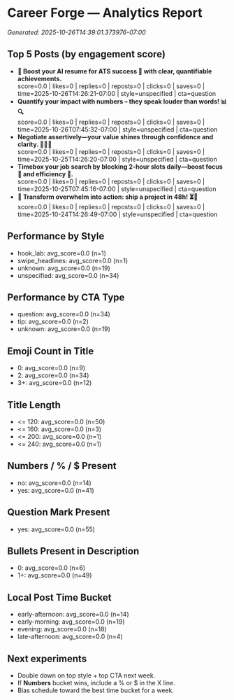 # Career Forge — Analytics Report

_Generated: 2025-10-26T14:39:01.373976-07:00_

## Top 5 Posts (by engagement score)

- **🧠 Boost your AI resume for ATS success 🚀 with clear, quantifiable achievements.**  
  score=0.0 | likes=0 | replies=0 | reposts=0 | clicks=0 | saves=0 | time=2025-10-26T14:26:21-07:00 | style=unspecified | cta=question
- **Quantify your impact with numbers – they speak louder than words! 📊🔍**  
  score=0.0 | likes=0 | replies=0 | reposts=0 | clicks=0 | saves=0 | time=2025-10-26T07:45:32-07:00 | style=unspecified | cta=question
- **Negotiate assertively—your value shines through confidence and clarity. 💪🏾💼**  
  score=0.0 | likes=0 | replies=0 | reposts=0 | clicks=0 | saves=0 | time=2025-10-25T14:26:20-07:00 | style=unspecified | cta=question
- **Timebox your job search by blocking 2-hour slots daily—boost focus 🎯 and efficiency 🚀.**  
  score=0.0 | likes=0 | replies=0 | reposts=0 | clicks=0 | saves=0 | time=2025-10-25T07:45:16-07:00 | style=unspecified | cta=question
- **🧠 Transform overwhelm into action: ship a project in 48h! ⏳🚀**  
  score=0.0 | likes=0 | replies=0 | reposts=0 | clicks=0 | saves=0 | time=2025-10-24T14:26:49-07:00 | style=unspecified | cta=question

## Performance by Style

- hook_lab: avg_score=0.0 (n=1)
- swipe_headlines: avg_score=0.0 (n=1)
- unknown: avg_score=0.0 (n=19)
- unspecified: avg_score=0.0 (n=34)

## Performance by CTA Type

- question: avg_score=0.0 (n=34)
- tip: avg_score=0.0 (n=2)
- unknown: avg_score=0.0 (n=19)

## Emoji Count in Title

- 0: avg_score=0.0 (n=9)
- 2: avg_score=0.0 (n=34)
- 3+: avg_score=0.0 (n=12)

## Title Length

- <= 120: avg_score=0.0 (n=50)
- <= 160: avg_score=0.0 (n=3)
- <= 200: avg_score=0.0 (n=1)
- <= 240: avg_score=0.0 (n=1)

## Numbers / % / $ Present

- no: avg_score=0.0 (n=14)
- yes: avg_score=0.0 (n=41)

## Question Mark Present

- yes: avg_score=0.0 (n=55)

## Bullets Present in Description

- 0: avg_score=0.0 (n=6)
- 1+: avg_score=0.0 (n=49)

## Local Post Time Bucket

- early-afternoon: avg_score=0.0 (n=14)
- early-morning: avg_score=0.0 (n=19)
- evening: avg_score=0.0 (n=18)
- late-afternoon: avg_score=0.0 (n=4)

## Next experiments

- Double down on top style + top CTA next week.
- If **Numbers** bucket wins, include a % or $ in the X line.
- Bias schedule toward the best time bucket for a week.